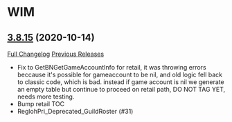 # WIM

## [3.8.15](https://github.com/sylvanaar/wow-instant-messenger/tree/3.8.15) (2020-10-14)
[Full Changelog](https://github.com/sylvanaar/wow-instant-messenger/compare/3.8.14...3.8.15) [Previous Releases](https://github.com/sylvanaar/wow-instant-messenger/releases)

- Fix to GetBNGetGameAccountInfo for retail, it was throwing errors beccause it's possible for gameaccount to be nil, and old logic fell back to classic code, which is bad. instead if game account is nil we generate an empty table but continue to proceed on retail path, DO NOT TAG YET, needs more testing.  
- Bump retail TOC  
- ReglohPri\_Deprecated\_GuildRoster (#31)  
